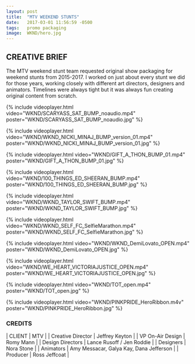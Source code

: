 ```yaml
---
layout: post
title:  "MTV WEEKEND STUNTS"
date:   2017-03-01 11:56:59 -0500
tags:   promo packaging
image:	WKND/hero.jpg
---
```


## CREATIVE BRIEF

The MTV weekend stunt team requested original show packaging for weekend stunts from 2015-2017.  I worked on just about every stunt we did for those years, working closely with different art directors, designers and animators.  Timelines were always tight but it was always fun creating original content from scratch.

{% include videoplayer.html video="WKND/SCARYASS_SAT_BUMP_noaudio.mp4" poster="WKND/SCARYASS_SAT_BUMP_noaudio.jpg" %}

{% include videoplayer.html video="WKND/WKND_NICKI_MINAJ_BUMP_version_01.mp4" poster="WKND/WKND_NICKI_MINAJ_BUMP_version_01.jpg" %}

{% include videoplayer.html video="WKND/GIFT_A_THON_BUMP_01.mp4" poster="WKND/GIFT_A_THON_BUMP_01.jpg" %}

{% include videoplayer.html video="WKND/100_THINGS_ED_SHEERAN_BUMP.mp4" poster="WKND/100_THINGS_ED_SHEERAN_BUMP.jpg" %}

{% include videoplayer.html video="WKND/WKND_TAYLOR_SWIFT_BUMP.mp4" poster="WKND/WKND_TAYLOR_SWIFT_BUMP.jpg" %}

{% include videoplayer.html video="WKND/WKND_SELF_FC_SelfieMarathon.mp4" poster="WKND/WKND_SELF_FC_SelfieMarathon.jpg" %}

{% include videoplayer.html video="WKND/WKND_DemiLovato_OPEN.mp4" poster="WKND/WKND_DemiLovato_OPEN.jpg" %}

{% include videoplayer.html video="WKND/WE_HEART_VICTORIAJUSTICE_OPEN.mp4" poster="WKND/WE_HEART_VICTORIAJUSTICE_OPEN.jpg" %}

{% include videoplayer.html video="WKND/TOT_open.mp4" poster="WKND/TOT_open.jpg" %}

{% include videoplayer.html video="WKND/PINKPRIDE_HeroRibbon.m4v" poster="WKND/PINKPRIDE_HeroRibbon.jpg" %}


### CREDITS

| CLIENT | MTV |
| Creative Director | Jeffrey Keyton |
| VP On-Air Design | Romy Mann |
| Design Directors | Lance Rusoff / Jen Roddie |
| Designers | Nora Stone |
| Animators | Amy Messacar, Galya Kay, Dana Jefferson |
| Producer | Ross Jeffcoat |

